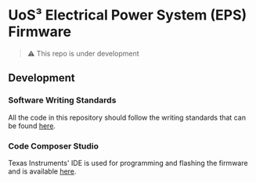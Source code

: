 # UoS³ Electrical Power System (EPS) Firmware

> :warning: This repo is under development

## Development

### Software Writing Standards

All the code in this repository should follow the writing standards that can be found [here](https://github.com/uos3/obc-firmware/blob/6ae8a3d0de7401268aae7eb195c6f3ffc5b60dc2/docs/standards/sws.md).


### Code Composer Studio
Texas Instruments' IDE is used for programming and flashing the firmware and is available [here](https://www.ti.com/tool/CCSTUDIO).